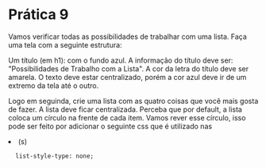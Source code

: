 # Prática 9

Vamos verificar todas as possibilidades de trabalhar com uma lista. Faça uma tela com a seguinte estrutura:

Um título (em h1): com o fundo azul. A informação do título deve ser: "Possibilidades de Trabalho com a Lista". A cor da letra do título deve ser amarela. 
O texto deve estar centralizado, porém a cor azul deve ir de um extremo da tela até o outro.

Logo em seguinda, crie uma lista com as quatro coisas que você mais gosta de fazer. A lista deve ficar centralizada. Perceba que por default, a lista coloca um círculo
na frente de cada item. Vamos rever esse círculo, isso pode ser feito por adicionar o seguinte css que é utilizado nas <li>(s)
  
 ```
   list-style-type: none;
 ```
